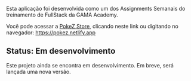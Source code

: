 
Esta aplicação foi desenvolvida como um dos Assignments Semanais do treinamento de FullStack da GAMA Academy.


Você pode acessar a [PokeZ Store](https://pokez.netlify.app), clicando neste link ou digitando no navegador: https://pokez.netlify.app

## Status: Em desenvolvimento

Este projeto ainda se encontra em desenvolvimento. Em breve, será lançada uma nova versão.

